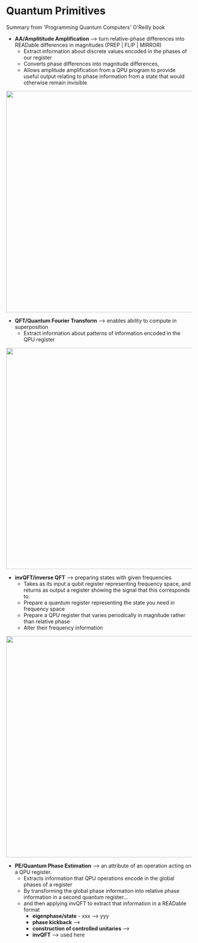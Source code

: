 # Quantum Primitives

Summary from 'Programming Quantum Computers' O'Reilly book

- **AA/Amplititude Amplification** --> turn relative-phase differences into READable differences in magnitudes (PREP | FLIP | MIRROR)
  - Extract information about discrete values encoded in the phases of our register
  - Converts phase differences into magnitude differences, 
  - Allows amplitude amplification from a QPU program to provide useful output relating to phase information from a state that would otherwise remain invisible
<img src="https://github.com/lynnlangit/learning-quantum/blob/main/images/AA.png" width=600>

- **QFT/Quantum Fourier Transform** --> enables ability to compute in superposition
  - Extract information about patterns of information encoded in the QPU register
<img src="https://github.com/lynnlangit/learning-quantum/blob/main/images/QFT.png" width=600>

- **invQFT/inverse QFT** --> preparing states with given frequencies  
  - Takes as its input a qubit register representing frequency space, and returns as output a register showing the signal that this corresponds to.
  - Prepare a quantum register representing the state you need in frequency space
  - Prepare a QPU register that varies periodically in magnitude rather than relative phase
  - Alter their frequency information
 <img src="https://github.com/lynnlangit/learning-quantum/blob/main/images/invQFT.png" width=600>

- **PE/Quantum Phase Estimation** --> an attribute of an operation acting on a QPU register. 
  - Extracts information that QPU operations encode in the global phases of a register
  - By transforming the global phase information into relative phase information in a second quantum register...
  - and then applying invQFT to extract that information in a READable format
    - **eigenphase/state** - xxx --> yyy
    - **phase kickback** -->
    - **construction of controlled unitaries** -->
    - **invQFT** --> used here
